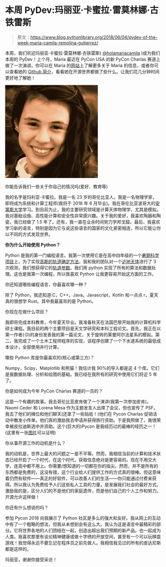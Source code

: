 # 本周 PyDev:玛丽亚·卡蜜拉·雷莫林娜·古铁雷斯

> 原文：<https://www.blog.pythonlibrary.org/2018/06/04/pydev-of-the-week-maria-camila-remolina-gutierrez/>

本周，我们欢迎玛丽亚·卡蜜拉·雷莫林娜·古铁雷斯( [@holamariacamila](https://twitter.com/holamariacamila) )成为我们本周的 PyDev！上个月，Maria 最近在 PyCon USA 的新 PyCon Charlas 赛道上做了一次演讲。你可以在 Maria 的[网站](https://mariacamilarg.me/)上了解更多关于 Maria 的信息，或者你可以查看她的 [Github 简介](https://github.com/mariacamilaremolinagutierrez)，看看她在开源世界都做了些什么。让我们花几分钟时间更好地了解她！

![](img/c393ae4c1ae7009b6fa03887811b102d.png)

你能告诉我们一些关于你自己的情况吗(爱好、教育等)

我的名字是玛利亚·卡蜜拉。我是一名 23 岁的哥伦比亚人。我是一名物理学家，即将成为系统和计算工程师(我将于 2018 年 6 月毕业)。我在哥伦比亚波哥大的[安第斯大学](http://uniandes.edu.co/)学习。到目前为止，我的主要研究领域是计算天体物理学，尤其是模拟。我对基础设施、高性能计算和安全性非常感兴趣。关于我的爱好，我喜欢陶器和陶瓷，我已经做了 1.5 年了。还有，我一直在业余时间努力学邦戈鼓。最后，我喜欢学习新的语言，特别是因为它与说这些语言的国家的文化紧密相连，所以它能让你以不同的方式发现世界。

**你为什么开始使用 Python？**

Python 是我的第一门编程语言。我第一次使用它是在高中四年级的一个[暑期科学项目](http://www.summerscience.org/)上，为了实现[高斯的轨道确定方法](https://en.wikipedia.org/wiki/Gauss%27_method)。我和我的团队对一个[近地天体](https://en.wikipedia.org/wiki/Near-Earth_object)进行了 3 次观测，我们想获得它的[轨道参数](https://en.wikipedia.org/wiki/Orbital_elements)。我们用 python 实现了所有的算法和数据处理。这也是我第一次编程，所以我喜欢 Python 让我更容易开始这方面的工作。

你还知道哪些编程语言，你最喜欢哪一种？

除了 Python，我还知道:C，C++，Java，Javascript，Kotlin 和一点点 r，夏天真的很想学 Rust。其中我最喜欢的是 Python。

你现在在做什么项目？

我即将完成本科教育，今年夏天毕业。我准备秋天在法国巴黎开始我的计算机科学硕士课程。我目前的两个主要项目是天文学研究和本科工程论文。首先，我正在以第一作者(:D)的身份发表我的第一篇论文，关于旋转的莱曼阿尔法星系的模拟。第二，我完成了一个土木工程师程序的实现，该程序创建了一个下水道系统的最低成本设计，全部使用并行计算。

哪些 Python 库是你最喜欢的(核心或第三方)？

Numpy，Scipy，Matplotlib 和熊猫！我估计我 90%的导入都是这 4 个库。它们是我数据处理、分析和绘图的基础。我已经在我所有的研究中使用它们将近 5 年了。

你是如何成为今年 PyCon Charlas 赛道的一员的？

这是一个有趣的故事。我去哥伦比亚皮肯做了一个演讲(我第一次参加皮肯)。Naomi Ceder 和 Lorena Mesa 作为主题发言人出席了会议，但也宣传了 PSF。我去了他们的摊位和他们聊天(还拿了一些贴纸！)他们在 Pycon Charlas 促销活动中散发小传单。他们真的激励我去申请并获得旅行资助。于是我照做了。我很荣幸被皮拉迪斯选中并资助。这个(巨大的)Pycon 是我经历过的最棒的经历之一！(这里有一张[图片](https://twitter.com/holamariacamila/status/995321549002592256)可以证明)

你从事开源工作的动机是什么？

我的动机是，世界上最大的问题之一是不平等。然而，我相信当前的计算和技术状态已经开启了一个时代，在这个时代，获取信息绝对是更容易的。现在不用交大学，连高中都不用上。你需要/想知道的一切都在你的指尖。然而，并不是所有的东西都是免费的，这没有错，这个行业给人们提供工作的方式真的很棒。但这意味着仍然有软件——真正的好软件，可以改善人们的生活——你只能通过付费来获得。所以我认为免费给予人们这些私人工具的力量，是发展我们社会的最好方式。激励我的是，区分人们的不是他们的家庭遗传，而是他们自己的个人工作和努力。开源允许这样做！

你还有什么想说的吗？

参加 Pycon 2018 向我展示了 Python 社区是多么的强大和友好。我从网上的互动中有了一个粗略的想法，但我从未想到会有这么大。我认为这是语言中最精彩的部分。它将世界各地的人们团结在一起，创造出超出我们预期的新产品。也一起成为人类。我喜欢那里有谈论精神健康或做十字绣的开放空间，甚至有一个可以玩棋盘游戏！我觉得永远不要忘记在程序员之前先做人。我相信我见过的所有的皮达尼斯都是这样的。

玛丽亚，谢谢你接受采访！